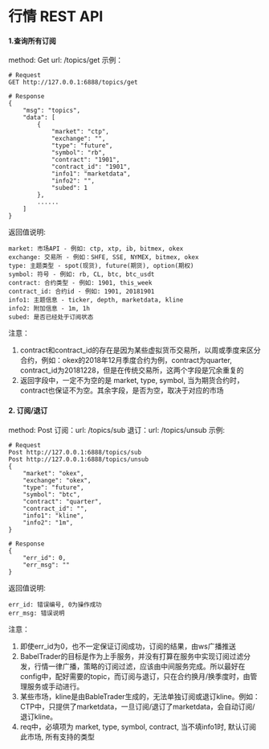 # 行情 REST API

#### 1.查询所有订阅
method: Get
url: /topics/get
示例：
```
# Request
GET http://127.0.0.1:6888/topics/get

# Response
{
    "msg": "topics",
    "data": [
        {
            "market": "ctp",
            "exchange": "",
            "type": "future",
            "symbol": "rb",
            "contract": "1901",
            "contract_id": "1901",
            "info1": "marketdata",
            "info2": "",
            "subed": 1
        },
        ......
    ]
}
```
返回值说明:
```
market: 市场API - 例如: ctp, xtp, ib, bitmex, okex
exchange: 交易所 - 例如：SHFE, SSE, NYMEX, bitmex, okex
type: 主题类型 - spot(现货), future(期货), option(期权)
symbol: 符号 - 例如: rb, CL, btc, btc_usdt
contract: 合约类型 - 例如: 1901, this_week
contract_id: 合约id - 例如: 1901, 20181901
info1: 主题信息 - ticker, depth, marketdata, kline
info2: 附加信息 - 1m, 1h
subed: 是否已经处于订阅状态
```
注意：
1. contract和contract_id的存在是因为某些虚拟货币交易所，以周或季度来区分合约，例如：okex的2018年12月季度合约为例，contract为quarter, contract_id为20181228，但是在传统交易所，这两个字段是冗余重复的
1. 返回字段中，一定不为空的是 market, type, symbol, 当为期货合约时，contract也保证不为空。其余字段，是否为空，取决于对应的市场

#### 2. 订阅/退订
method: Post
订阅：url: /topics/sub
退订：url: /topics/unsub
示例:
```
# Request
Post http://127.0.0.1:6888/topics/sub
Post http://127.0.0.1:6888/topics/unsub
{
    "market": "okex",
    "exchange": "okex",
    "type": "future",
    "symbol": "btc",
    "contract": "quarter",
    "contract_id": "",
    "info1": "kline",
    "info2": "1m",
}

# Response
{
    "err_id": 0,
    "err_msg": ""
}
```
返回值说明:
```
err_id: 错误编号, 0为操作成功
err_msg: 错误说明
```
注意：
1. 即使err_id为0，也不一定保证订阅成功，订阅的结果，由ws广播推送
1. BabelTrader的目标是作为上手服务，并没有打算在服务中实现订阅过滤分发，行情一律广播，策略的订阅过滤，应该由中间服务完成。所以最好在config中，配好需要的topic，而订阅与退订，只在合约换月/换季度时，由管理服务或手动进行。
1. 某些市场，kline是由BableTrader生成的，无法单独订阅或退订kline。例如：CTP中，只提供了marketdata，一旦订阅/退订了marketdata，会自动订阅/退订kline。
1. req中，必填项为 market, type, symbol, contract, 当不填info1时, 默认订阅此市场, 所有支持的类型
